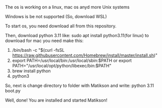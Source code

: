 The os is working on a linux, mac os anyd more Unix systems

Windows is be not supported (So, download WSL)

To start os, you need download all from this repository.

Then, download python 3.11 like: sudo apt install python3.11(for linux) to download for mac you need make this:

1. /bin/bash -c "$(curl -fsSL https://raw.githubusercontent.com/Homebrew/install/master/install.sh)"
2. export PATH=/usr/local/bin:/usr/local/sbin:$PATH or export PATH="/usr/local/opt/python/libexec/bin:$PATH"
3. brew install python
4. python3

So, next is change directory to folder with Matikson and write:
python 3.11 boot.py

Well, done! You are installed and started Matikson!
